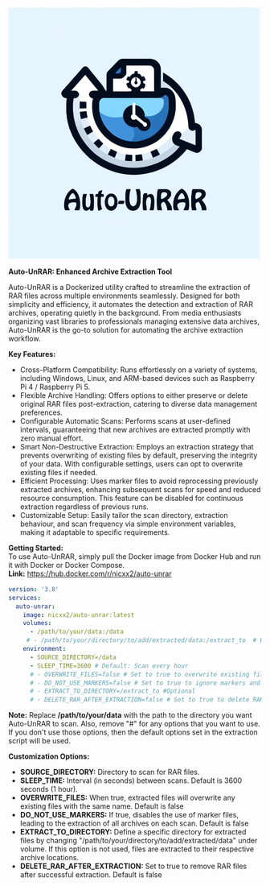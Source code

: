 <img src="https://github.com/Nicxx2/auto-unrar/blob/main/auto_unrar.png?raw=true" alt="Auto UnRAR" title="Auto UnRAR Script" width="500"/>



**Auto-UnRAR: Enhanced Archive Extraction Tool**  

Auto-UnRAR is a Dockerized utility crafted to streamline the extraction of RAR files across multiple environments seamlessly. Designed for both simplicity and efficiency, it automates the detection and extraction of RAR archives, operating quietly in the background. From media enthusiasts organizing vast libraries to professionals managing extensive data archives, Auto-UnRAR is the go-to solution for automating the archive extraction workflow.

**Key Features:**  
- Cross-Platform Compatibility: Runs effortlessly on a variety of systems, including Windows, Linux, and ARM-based devices such as Raspberry Pi 4 / Raspberry Pi 5.
- Flexible Archive Handling: Offers options to either preserve or delete original RAR files post-extraction, catering to diverse data management preferences.
- Configurable Automatic Scans: Performs scans at user-defined intervals, guaranteeing that new archives are extracted promptly with zero manual effort.
- Smart Non-Destructive Extraction: Employs an extraction strategy that prevents overwriting of existing files by default, preserving the integrity of your data. With configurable settings, users can opt to overwrite existing files if needed.
- Efficient Processing: Uses marker files to avoid reprocessing previously extracted archives, enhancing subsequent scans for speed and reduced resource consumption. This feature can be disabled for continuous extraction regardless of previous runs.
- Customizable Setup: Easily tailor the scan directory, extraction behaviour, and scan frequency via simple environment variables, making it adaptable to specific requirements.


**Getting Started:**  
To use Auto-UnRAR, simply pull the Docker image from Docker Hub and run it with Docker or Docker Compose.<br>
**Link:** https://hub.docker.com/r/nicxx2/auto-unrar

```yaml
version: '3.8'
services:
  auto-unrar:
    image: nicxx2/auto-unrar:latest
    volumes:
      - /path/to/your/data:/data
     # - /path/to/your/directory/to/add/extracted/data:/extract_to  # Optional: Specify a directory for extracted files
    environment:
      - SOURCE_DIRECTORY=/data
      - SLEEP_TIME=3600 # Default: Scan every hour
      # - OVERWRITE_FILES=false # Set to true to overwrite existing files during extraction
      # - DO_NOT_USE_MARKERS=false # Set to true to ignore markers and extract all archives
      # - EXTRACT_TO_DIRECTORY=/extract_to #Optional
      # - DELETE_RAR_AFTER_EXTRACTION=false # Set to true to delete RAR files post-extraction

```

**Note:** Replace **/path/to/your/data** with the path to the directory you want Auto-UnRAR to scan.
Also, remove "#" for any options that you want to use. If you don't use those options, then the default options set in the extraction script will be used.


**Customization Options:**
- **SOURCE_DIRECTORY:** Directory to scan for RAR files.
- **SLEEP_TIME:** Interval (in seconds) between scans. Default is 3600 seconds (1 hour).
- **OVERWRITE_FILES:** When true, extracted files will overwrite any existing files with the same name. Default is false
- **DO_NOT_USE_MARKERS:** If true, disables the use of marker files, leading to the extraction of all archives on each scan. Default is false
- **EXTRACT_TO_DIRECTORY:** Define a specific directory for extracted files by changing "/path/to/your/directory/to/add/extracted/data" under volume. If this option is not used, files are extracted to their respective archive locations.
- **DELETE_RAR_AFTER_EXTRACTION:** Set to true to remove RAR files after successful extraction. Default is false <be>

